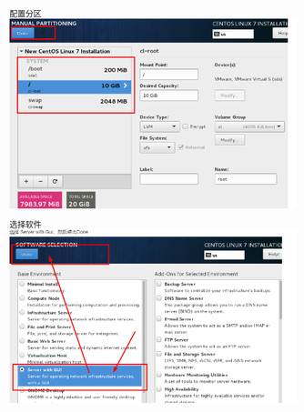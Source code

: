 配置分区
![1590592638453](../../img/1590592638453.png)

选择软件
![1590592665221](../../img/1590592665221.png)
